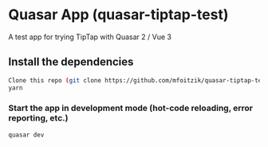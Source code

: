# Quasar App (quasar-tiptap-test)

A test app for trying TipTap with Quasar 2 / Vue 3

## Install the dependencies
```bash
Clone this repo (git clone https://github.com/mfoitzik/quasar-tiptap-test.git)
yarn
```

### Start the app in development mode (hot-code reloading, error reporting, etc.)
```bash
quasar dev
```


